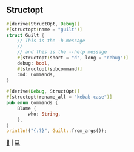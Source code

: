## Structopt

```rust
#[derive(StructOpt, Debug)]
#[structopt(name = "guilt")]
struct Guilt {
    // This is the -h message
    //
    // and this is the --help message
    #[structopt(short = "d", long = "debug")]
    debug: bool,
    #[structopt(subcommand)]
    cmd: Commands,
}
        
#[derive(Debug, StructOpt)]
#[structopt(rename_all = "kebab-case")]
pub enum Commands {
    Blame {
        who: String,
    },
}
println!("{:?}", Guilt::from_args());
```

[📒](https://docs.rs/structopt/0.3.3/structopt/) | 
[💻](https://play.rust-lang.org/?version=stable&mode=debug&edition=2018&gist=684eee38a092b67a255bbe2f2d8ebdbd)